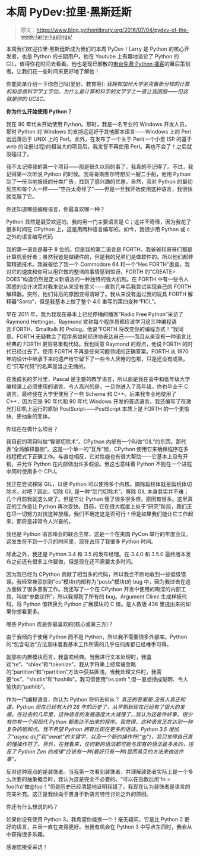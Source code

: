 # 本周 PyDev:拉里·黑斯廷斯

> 原文：<https://www.blog.pythonlibrary.org/2016/07/04/pydev-of-the-week-larry-hastings/>

本周我们欢迎拉里·黑斯廷斯成为我们的本周 PyDev！Larry 是 Python 的核心开发者，也是 Python 的长期用户。他在 Youtube 上有趣地谈论了 Python 的 GIL，值得你花时间去看看。他也是现已解散的[电台免费 Python 播客](http://radiofreepython.com/)的幕后策划者。让我们花一些时间来更好地了解他！

你能简单介绍一下你自己吗(爱好、教育等):
 *我拥有加州大学圣克鲁斯分校的计算机和信息科学学士学位。为什么是计算机科学的文学学士一直让我困惑——但这就是你的 UCSC。*

 **你为什么开始使用 Python？**

我在 90 年代末开始使用 Python。那时，我是一名专业的 Windows 开发人员，那时 Python 对 Windows 的支持远远好于其他脚本语言——Windows 上的 Perl 远远落后于 UNIX 上的 Perl。此外，在发布了一个关于 Perl(一个小型 ISP 的基于 web 的注册过程)的相当大的项目后，我发誓不再使用 Perl。再也不会了！之后就没碰过了。

我不太记得我的第一个项目——那是很久以前的事了，我真的不记得了。不过，我记得第一次听说 Python 的时候。我哥哥斯图尔特想买一艘二手船，他用 Python 刮了一份当地报纸的分类广告，找到了感兴趣的优惠。自然，我对 Python 的最初反应和每个人一样——“空白太奇怪了”——但是一旦我开始使用这种语言，我很快就克服了它。

你还知道哪些编程语言，你最喜欢哪一种？

Python 显然是最受欢迎的。我的另一门主要语言是 C；这并不奇怪，因为我花了很多时间在 CPython 上，这是用两种语言编写的。如今，我很少用 Python 或 c 之外的语言编写代码

我的第一语言是基于 8 位的。但是我的第二语言是 FORTH。我爸爸和哥哥们都是计算机爱好者；虽然我爸是做硬件的，但是我的兄弟们是做软件的。所以他们都非常精通技术。我爸爸给了我一个 Commodore 64 和一个“Hes FORTH”墨盒，我对它的速度和你可以用它做的整洁的事情感到惊讶。FORTH 的“CREATE> DOES”构造仍然是定义新语法的一种独特的强大机制。在 FORTH 中有一些令人困惑的设计决策对我来说从来没有意义——直到几年后我尝试实现自己的 FORTH 解释器。突然，他们背后的原因变得清晰了。我从来没有运过我的玩具 FORTH 解释器“Sorta”，但是我基本上做了整个 4.0 重写的第四变种“FICL”。

早在 2011 年，我为我现在基本上已经停播的播客“Radio Free Python”采访了 Raymond Hettinger。Raymond 宣称每个程序员都应该学习这三种编程语言:FORTH、Smalltalk 和 Prolog。他说“FORTH 将改变你的编程方式！”我同意。FORTH 无疑教会了程序员如何经济地表达自己——而且从来没有一种语言比经典的 FORTH 更容易重构代码。我也同意 Raymond 的观点，他说 FORTH 的时代已经过去了。使用 FORTH 不再是任何问题领域的正确答案。FORTH 从 1970 年的设计中继承下来的遗产给它留下了一些令人厌倦的包袱，只是还没有成熟，它“只写代码”的名声是当之无愧的。

在我成长的岁月里，Pascal 是主要的教学语言，所以那是我在高中和低年级大学编程课上必须使用的语言。令人高兴的是，一旦你进入了高年级，你也毕业于 C 语言。最终我在大学里使用了一些 Scheme 和 C++。后来我专业地使用了 C++，因为它是 90 年代和 90 年代 Windows 开发的首选语言。我还编写了在激光打印机上运行的原始 PostScript——PostScript 本质上是 FORTH 的一个更愉快、更抽象的变体。

你现在在做什么项目？

我目前的项目叫做“臀部切除术”。CPython 内部有一个叫做“GIL”的东西。那代表“全局解释器锁”。这是一个单一的“互斥”锁，CPython 使用它来确保程序在多线程模式下正确工作。与直觉相反，它对性能也有很大帮助——它基本上没有开销，并允许 Python 在内部做出许多假设。但这也意味着 Python 不能在一个进程中同时使用多个 CPU。

我正在尝试移除 GIL，以便 Python 可以使用多个内核。摘除扁桃体就是扁桃体切除术，对吧？因此，切除 GIL 是一种“肛门切除术”。移除 GIL 本身其实并不难；几个月前我就这么做了。但是它让 Python 慢了很多很多倍，原因有很多。这里真正的工作是让 Python 再次变快。目前，它在很大程度上处于“研究”阶段，我们正在尽一切努力对抗这种放缓。我们不确定这是否可行！但是如果我们能让它工作起来，那将是非常令人兴奋的。

我也是 Python 语言峰会的联合主席，这是一个在美国 PyCon 举行的年度会议。这发生在不到一个月的时间里，现在占用了我很多 Python 时间。

除此之外，我还是 Python 3.4 和 3.5 的发布经理。在 3.4.0 和 3.5.0 最终版本发布之前还有很多工作要做，但是现在还不需要太多时间。

因为我已经为 CPython 贡献了相当多的代码，所以我会不断地收到一些低级错误。我经常被添加到“os”模块(内部称为“posix”模块)的 bug 中，因为我过去在这方面做了很多黑客工作。我还写了一个在 CPython 开发中使用的晦涩的内部工具，叫做“参数诊所”，所以我得到了所有的 bug。Argument Clinic 生成样板代码，将 Python 值转换为 Python 扩展模块的 C 值。是人教版 436 里提出来的如果你想看更多。

哪些 Python 库是你最喜欢的(核心或第三方)？

由于我倾向于使用 Python 而不是 Python，所以我不需要很多外部库。Python 的“包含电池”方法意味着我基本工作所需的几乎任何库都已经唾手可得。

就那些内置模块而言，我喜欢经典。当我进行文本处理时，我喜欢“re”、“shlex”和“tokenize”，我从字符串上经常被忽略的“partition”和“rpartition”方法中获益匪浅。当我处理文件时，我需要“os”、“shutils”和“hashlib”。我习惯使用“os.path ”,但一直想换成聪明、令人愉快的“pathlib”。

作为一门编程语言，你认为 Python 将何去何从？
 *真正的答案是:没有人真正知道。Python 现在已经有大约 26 年的历史了，从早期到现在已经有了很大的发展。在过去的几年里，这种语言的发展速度大大减慢了...我认为这是件好事。很少有你有一个用现代 Python 都表达不出来的程序。我觉得，这种语言正在达到一种复杂的饱和点。我不希望 Python 拥有比现在更多的语法。Python 3.5 增加了“async def”和“await”的关键字，以及一个新的操作符(“@”)，我只觉得自己真的懂操作符了。另外，在我看来，任何新的语法都可能与现有的语法是多余的，违反了 Python Zen 的戒律“应该有一种(最好只有一种)显而易见的方法来做这件事”。*

反对这种观点的是装饰者。当我第一次看到装饰者，并理解装饰者实际上是一个多么次要的抽象概念时，我认为这是完全不必要的。“可以在函数后用‘fn = foo(fn)’做@foo！”但是历史已经清楚地证明我错了。我现在认为装饰者是语言的完美补充。这正是我倾向于置身于新语言特性讨论之外的原因。

你还有什么想说的吗？

如果你没有使用 Python 3，我希望你能换一个！毫无疑问，它是比 Python 2 更好的语言，并且一直在变得更好。当我有机会在 Python 3 中写点东西时，我会从中获得很多乐趣。

感谢您接受采访！